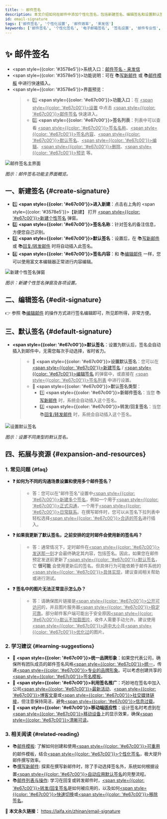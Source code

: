 ```yaml
---
title: ✨ 邮件签名
description: 本文介绍如何在邮件中添加个性化签名，包括新建签名、编辑签名和设置默认签名等操作步骤。通过本文，您将学会如何在写新邮件或回复转发邮件时快速插入个性化签名，提升邮件的专业度和个性化。
id: email-signature
tags: ['邮件签名', '个性化设置', '邮件效率', '来发信']
keywords: ['邮件签名', '个性化签名', '电子邮箱签名', '签名设置', '邮件专业性', '来发信']
---
```


# ✨ 邮件签名

- <span style={{color: '#3578e5'}}>系统入口</span>：[邮件签名 - 来发信](https://web.laifaxin.com/settings/signatures)
- <span style={{color: '#3578e5'}}>功能说明</span>：可在 📚[写新邮件](./compose-new-email) 或 📚[邮件模板](./email-templates) 中进行快速插入。
- <span style={{color: '#3578e5'}}>界面预览</span>：
  > - 1️⃣ **<span style={{color: '#e67c00'}}>功能入口</span>**：在 <u><span style={{color: '#e67c00'}}>设置</span></u> 中点击 <u><span style={{color: '#e67c00'}}>邮件签名</span></u> 快速进入。
  > - 2️⃣ **<span style={{color: '#e67c00'}}>签名列表</span>**：列表中可以查看 <u><span style={{color: '#e67c00'}}>签名名称</span></u>、<u><span style={{color: '#e67c00'}}>签名内容</span></u>、<u><span style={{color: '#e67c00'}}>默认签名</span></u>、<u><span style={{color: '#e67c00'}}>编辑</span></u>、<u><span style={{color: '#e67c00'}}>删除</span></u>、<u><span style={{color: '#e67c00'}}>预览</span></u> 等。

![邮件签名主界面](https://cos.files.maozhishi.com/data/web/web-files/img/20241025134813.png)

_图示：邮件签名功能主界面概览。_

## 一、新建签名 {#create-signature}

- 1️⃣ **<span style={{color: '#e67c00'}}>进入新建</span>**：点击右上角的 <span style={{color: '#3578e5'}}>【新建】</span> 打开 <u><span style={{color: '#e67c00'}}>新建个性签名</span></u> 弹窗。
- 2️⃣ **<span style={{color: '#e67c00'}}>签名名称</span>**：针对签名的备注信息，方便您自己识别。
- 3️⃣ **<span style={{color: '#e67c00'}}>默认签名</span>**：设置后，在 📚[写新邮件](./compose-new-email) 或 📚[回复/转发邮件](./email-list#replying-and-forwarding-emails) 时将自动插入此签名。
- 4️⃣ **<span style={{color: '#e67c00'}}>签名内容</span>**：和 📚[编辑邮件](./email-editing) 一样，您可以使用富文本编辑器正常进行内容编辑。

![新建个性签名弹窗](https://cos.files.maozhishi.com/data/web/web-files/img/20241025135654.png)

_图示：新建个性签名弹窗及各项设置。_

## 二、编辑签名 {#edit-signature}

👉 参照 📚[编辑邮件](./email-editing) 的操作方式进行签名编辑即可，所见即所得，非常方便。

## 三、默认签名 {#default-signature}

- **<span style={{color: '#e67c00'}}>默认签名</span>**：设置为默认后，签名会自动插入到邮件中，无需您每次手动选择，省时省力。
  > - 🌟 **<span style={{color: '#e67c00'}}>设置默认签名</span>**：您可以在 [<u><span style={{color: '#e67c00'}}>新建签名</span></u>](#create-signature) / [<u><span style={{color: '#e67c00'}}>编辑签名</span></u>](#edit-signature) 的弹窗中，或直接在 <u><span style={{color: '#e67c00'}}>签名列表</span></u> 中进行设置。
  > - 🌟 **<span style={{color: '#e67c00'}}>默认签名类型</span>**：
  >   - 1️⃣ **<span style={{color: '#e67c00'}}>新邮件签名</span>**：当您 📚[写新邮件](./compose-new-email) 时，系统会自动插入这个签名。
  >   - 2️⃣ **<span style={{color: '#e67c00'}}>转发/回复签名</span>**：当您 📚[回复/转发邮件](./email-list#replying-and-forwarding-emails) 时，系统会自动插入这个签名。

![设置默认签名](https://cos.files.maozhishi.com/data/web/web-files/img/20241025141714.png)

_图示：设置不同类型的默认签名。_

## 四、拓展与资源 {#expansion-and-resources}

### 1. 常见问题 {#faq}

- **❓ 如何为不同的沟通场景设置和使用多个邮件签名？**
  > - 答：您可以在"邮件签名"设置中<u><span style={{color: '#e67c00'}}>新建多个签名</span></u>，例如一个用于<u><span style={{color: '#e67c00'}}>正式沟通</span></u>，一个用于<u><span style={{color: '#e67c00'}}>日常联系</span></u>。在撰写邮件时，您可以从签名下拉列表中轻松选择<u><span style={{color: '#e67c00'}}>合适的签名</span></u>进行插入。
- **❓ 如果我更新了默认签名，之前安排的定时邮件会使用新的签名吗？**
  > - 答：通常情况下，定时邮件在<u><span style={{color: '#e67c00'}}>发送那一刻</span></u>才会最终确定其内容，包括签名。因此，如果您在邮件预定发送前更新了<u><span style={{color: '#e67c00'}}>默认签名</span></u>，它 **很可能** 会使用更新后的签名。但具体行为可能依赖于邮件系统的<u><span style={{color: '#e67c00'}}>具体实现</span></u>，建议查阅相关帮助或进行测试。
- **❓ 签名中的图片无法正常显示怎么办？**
  > - 答：请确保图片链接是<u><span style={{color: '#e67c00'}}>公开可访问</span></u>的，并且图片服务器<u><span style={{color: '#e67c00'}}>稳定可靠</span></u>。部分邮件客户端可能出于安全原因<u><span style={{color: '#e67c00'}}>默认不加载图片</span></u>，收件人需要手动允许。建议使用<u><span style={{color: '#e67c00'}}>适中大小</span></u>且<u><span style={{color: '#e67c00'}}>优化过</span></u>的图片。

### 2. 学习建议 {#learning-suggestions}

- 🎯 **<span style={{color: '#e67c00'}}>统一品牌形象</span>**：如果您代表公司，确保所有团队成员的邮件签名风格<u><span style={{color: '#e67c00'}}>统一</span></u>，传递<u><span style={{color: '#e67c00'}}>专业的品牌形象</span></u>。可以考虑创建共享的<u><span style={{color: '#e67c00'}}>签名模板</span></u>。
- 🎯 **<span style={{color: '#e67c00'}}>利用签名推广</span>**：巧妙地在签名中加入公司<u><span style={{color: '#e67c00'}}>最新活动</span></u>、<u><span style={{color: '#e67c00'}}>博客文章</span></u>或<u><span style={{color: '#e67c00'}}>社交媒体链接</span></u>，但注意保持简洁，避免<u><span style={{color: '#e67c00'}}>信息过载</span></u>。
- 🎯 **<span style={{color: '#e67c00'}}>移动端适应性</span>**：设计签名时考虑到在<u><span style={{color: '#e67c00'}}>移动设备</span></u>上的显示效果，确保<u><span style={{color: '#e67c00'}}>清晰可读</span></u>。

### 3. 相关阅读 {#related-reading}

- 📚[邮件模板](./email-templates): 了解如何创建和使用<u><span style={{color: '#e67c00'}}>可重用</span></u>的邮件模板，结合<u><span style={{color: '#e67c00'}}>个性化签名</span></u>，极大提升邮件撰写效率。
- 📚[撰写新邮件](./compose-new-email): 探索在撰写新邮件时，除了手动选择签名外，系统如何根据设置<u><span style={{color: '#e67c00'}}>自动应用默认签名</span></u>的完整流程。
- 📚[邮件列表与操作](./email-list#replying-and-forwarding-emails): 学习在回复或转发邮件时，<u><span style={{color: '#e67c00'}}>转发/回复签名</span></u>是如何被应用的，以及如何<u><span style={{color: '#e67c00'}}>快速切换</span></u>或<u><span style={{color: '#e67c00'}}>移除签名</span></u>。

🔗 **本文永久链接：** https://laifa.xin/zhinan/email-signature
